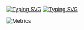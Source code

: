 
[![Typing SVG](https://readme-typing-svg.demolab.com?font=Fira+Code&pause=1000&center=true&width=435&lines=have+a+nice+day;wish+you+will+be+happy)](https://git.io/typing-svg)
[![Typing SVG](https://readme-typing-svg.demolab.com?font=Fira+Code&pause=1000&color=F75C49&center=true&vCenter=true&width=460&lines=------------------------------------------------------------------------)](https://git.io/typing-svg)

![Metrics](https://metrics.lecoq.io/bm131488bm?template=classic&base=header%2C%20activity%2C%20community%2C%20repositories%2C%20metadata&base.indepth=false&base.hireable=false&base.skip=false&config.timezone=Asia%2FShanghai)
